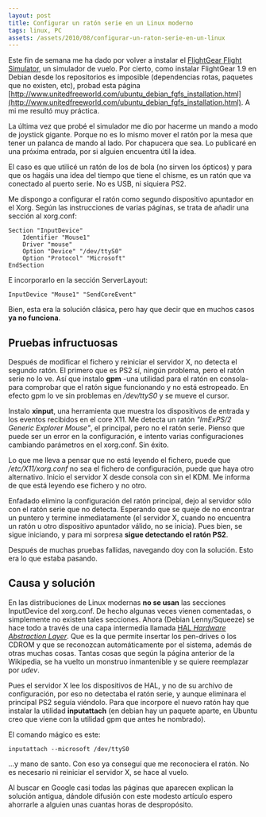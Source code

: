 ```yaml
---
layout: post
title: Configurar un ratón serie en un Linux moderno
tags: linux, PC
assets: /assets/2010/08/configurar-un-raton-serie-en-un-linux
---
```


Este fin de semana me ha dado por volver a instalar el [FlightGear Flight Simulator](http://www.flightgear.org/), un simulador de vuelo. Por cierto, como instalar FlightGear 1.9 en Debian desde los repositorios es imposible (dependencias rotas, paquetes que no existen, etc), probad esta página [http://www.unitedfreeworld.com/ubuntu_debian_fgfs_installation.html](http://www.unitedfreeworld.com/ubuntu_debian_fgfs_installation.html). A mi me resultó muy práctica.

La última vez que probé el simulador me dio por hacerme un mando a modo de joystick gigante. Porque no es lo mismo mover el ratón por la mesa que tener un palanca de mando al lado. Por chapucera que sea. Lo publicaré en una próxima entrada, por si alguien encuentra útil la idea.

El caso es que utilicé un ratón de los de bola (no sirven los ópticos) y para que os hagáis una idea del tiempo que tiene el chisme, es un ratón que va conectado al puerto serie. No es USB, ni siquiera PS2.

Me dispongo a configurar el ratón como segundo dispositivo apuntador en el Xorg. Según las instrucciones de varias páginas, se trata de añadir una sección al xorg.conf:

    Section "InputDevice"
        Identifier "Mouse1"
        Driver "mouse"
        Option "Device" "/dev/ttyS0"
        Option "Protocol" "Microsoft"
    EndSection

E incorporarlo en la sección ServerLayout:

    InputDevice "Mouse1" "SendCoreEvent"

Bien, esta era la solución clásica, pero hay que decir que en muchos casos **ya no funciona**.

## Pruebas infructuosas

Después de modificar el fichero y reiniciar el servidor X, no detecta el segundo ratón. El primero que es PS2 sí, ningún problema, pero el ratón serie no lo ve. Así que instalo **gpm** -una utilidad para el ratón en consola- para comprobar que el ratón sigue funcionando y no está estropeado. En efecto gpm lo ve sin problemas en */dev/ttyS0* y se mueve el cursor.

Instalo **xinput**, una herramienta que muestra los dispositivos de entrada y los eventos recibidos en el core X11. Me detecta un ratón *"ImExPS/2 Generic Explorer Mouse"*, el principal, pero no el ratón serie. Pienso que puede ser un error en la configuración, e intento varias configuraciones cambiando parámetros en el xorg.conf. Sin éxito.

Lo que me lleva a pensar que no está leyendo el fichero, puede que */etc/X11/xorg.conf* no sea el fichero de configuración, puede que haya otro alternativo. Inicio el servidor X desde consola con sin el KDM. Me informa de que está leyendo ese fichero y no otro.

Enfadado elimino la configuración del ratón principal, dejo al servidor sólo con el ratón serie que no detecta. Esperando que se queje de no encontrar un puntero y termine inmediatamente (el servidor X, cuando no encuentra un ratón u otro dispositivo apuntador válido, no se inicia). Pues bien, se sigue iniciando, y para mi sorpresa **sigue detectando el ratón PS2**.

Después de muchas pruebas fallidas, navegando doy con la solución. Esto era lo que estaba pasando.

## Causa y solución

En las distribuciones de Linux modernas **no se usan** las secciones InputDevice del xorg.conf. De hecho algunas veces vienen comentadas, o simplemente no existen tales secciones. Ahora (Debian Lenny/Squeeze) se hace todo a través de una capa intermedia llamada [HAL *Hardware Abstraction Layer*](http://en.wikipedia.org/wiki/HAL_%28software%29). Que es la que permite insertar los pen-drives o los CDROM y que se reconozcan automáticamente por el sistema, además de otras muchas cosas. Tantas cosas que según la página anterior de la Wikipedia, se ha vuelto un monstruo inmantenible y se quiere reemplazar por *udev*.

Pues el servidor X lee los dispositivos de HAL, y no de su archivo de configuración, por eso no detectaba el ratón serie, y aunque eliminara el principal PS2 seguía viéndolo. Para que incorpore el nuevo ratón hay que instalar la utilidad **inputattach** (en debian hay un paquete aparte, en Ubuntu creo que viene con la utilidad gpm que antes he nombrado).

El comando mágico es este:

    inputattach --microsoft /dev/ttyS0

...y mano de santo. Con eso ya conseguí que me reconociera el ratón. No es necesario ni reiniciar el servidor X, se hace al vuelo.

Al buscar en Google casi todas las páginas que aparecen explican la solución antigua, dándole difusión con este modesto artículo espero ahorrarle a alguien unas cuantas horas de despropósito.


